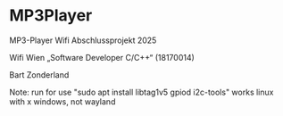 # MP3Player
MP3-Player Wifi Abschlussprojekt 2025

Wifi Wien „Software Developer C/C++“ (18170014)

Bart Zonderland

Note: run for use "sudo apt install libtag1v5 gpiod i2c-tools"
works linux with x windows, not wayland
